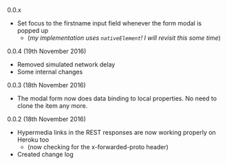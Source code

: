 0.0.x

* Set focus to the firstname input field whenever the form modal is popped up
    * (_my implementation uses `nativeElement`! I will revisit this some time_)

0.0.4 (19th November 2016)

* Removed simulated network delay
* Some internal changes

0.0.3 (18th November 2016)

* The modal form now does data binding to local properties. No need to clone the item any more.

0.0.2 (18th November 2016)

* Hypermedia links in the REST responses are now working properly on Heroku too
    * (now checking for the x-forwarded-proto header)
* Created change log 

